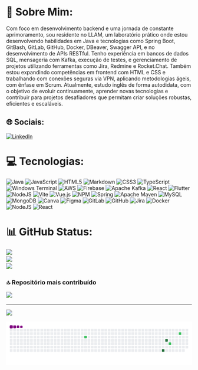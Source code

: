 # 💫 Sobre Mim:
Com foco em desenvolvimento backend e uma jornada de constante aprimoramento, sou residente no LLAM, um laboratório prático onde estou desenvolvendo habilidades em Java e tecnologias como Spring Boot, GitBash, GitLab, GitHub, Docker, DBeaver, Swagger API, e no desenvolvimento de APIs RESTful. Tenho experiência em bancos de dados SQL, mensageria com Kafka, execução de testes, e gerenciamento de projetos utilizando ferramentas como Jira, Redmine e Rocket.Chat. Também estou expandindo competências em frontend com HTML e CSS e trabalhando com conexões seguras via VPN, aplicando metodologias ágeis, com ênfase em Scrum. Atualmente, estudo inglês de forma autodidata, com o objetivo de evoluir continuamente, aprender novas tecnologias e contribuir para projetos desafiadores que permitam criar soluções robustas, eficientes e escaláveis.


## 🌐 Sociais:
[![LinkedIn](https://img.shields.io/badge/LinkedIn-0077B5?style=for-the-badge&logo=linkedin&logoColor=white)](www.linkedin.com/in/pedro-henrique-da-silva-souza-8521aa2a4) 

# 💻 Tecnologias:
![Java](https://img.shields.io/badge/java-%23ED8B00.svg?style=for-the-badge&logo=openjdk&logoColor=white) ![JavaScript](https://img.shields.io/badge/javascript-%23323330.svg?style=for-the-badge&logo=javascript&logoColor=%23F7DF1E) ![HTML5](https://img.shields.io/badge/html5-%23E34F26.svg?style=for-the-badge&logo=html5&logoColor=white) ![Markdown](https://img.shields.io/badge/markdown-%23000000.svg?style=for-the-badge&logo=markdown&logoColor=white) ![CSS3](https://img.shields.io/badge/css3-%231572B6.svg?style=for-the-badge&logo=css3&logoColor=white) ![TypeScript](https://img.shields.io/badge/typescript-%23007ACC.svg?style=for-the-badge&logo=typescript&logoColor=white) ![Windows Terminal](https://img.shields.io/badge/Windows%20Terminal-%234D4D4D.svg?style=for-the-badge&logo=windows-terminal&logoColor=white) ![AWS](https://img.shields.io/badge/AWS-%23FF9900.svg?style=for-the-badge&logo=amazon-aws&logoColor=white) ![Firebase](https://img.shields.io/badge/firebase-%23039BE5.svg?style=for-the-badge&logo=firebase) ![Apache Kafka](https://img.shields.io/badge/Apache%20Kafka-000?style=for-the-badge&logo=apachekafka) ![React](https://img.shields.io/badge/react-%2320232a.svg?style=for-the-badge&logo=react&logoColor=%2361DAFB) ![Flutter](https://img.shields.io/badge/Flutter-%2302569B.svg?style=for-the-badge&logo=Flutter&logoColor=white) ![NodeJS](https://img.shields.io/badge/node.js-6DA55F?style=for-the-badge&logo=node.js&logoColor=white) ![Vite](https://img.shields.io/badge/vite-%23646CFF.svg?style=for-the-badge&logo=vite&logoColor=white) ![Vue.js](https://img.shields.io/badge/vue.js-%2335495e.svg?style=for-the-badge&logo=vuedotjs&logoColor=%234FC08D) ![NPM](https://img.shields.io/badge/NPM-%23CB3837.svg?style=for-the-badge&logo=npm&logoColor=white) ![Spring](https://img.shields.io/badge/spring-%236DB33F.svg?style=for-the-badge&logo=spring&logoColor=white) ![Apache Maven](https://img.shields.io/badge/Apache%20Maven-C71A36?style=for-the-badge&logo=Apache%20Maven&logoColor=white) ![MySQL](https://img.shields.io/badge/mysql-4479A1.svg?style=for-the-badge&logo=mysql&logoColor=white) ![MongoDB](https://img.shields.io/badge/MongoDB-%234ea94b.svg?style=for-the-badge&logo=mongodb&logoColor=white) ![Canva](https://img.shields.io/badge/Canva-%2300C4CC.svg?style=for-the-badge&logo=Canva&logoColor=white) ![Figma](https://img.shields.io/badge/figma-%23F24E1E.svg?style=for-the-badge&logo=figma&logoColor=white) ![GitLab](https://img.shields.io/badge/gitlab-%23181717.svg?style=for-the-badge&logo=gitlab&logoColor=white) ![GitHub](https://img.shields.io/badge/github-%23121011.svg?style=for-the-badge&logo=github&logoColor=white) ![Jira](https://img.shields.io/badge/jira-%230A0FFF.svg?style=for-the-badge&logo=jira&logoColor=white) ![Docker](https://img.shields.io/badge/docker-%230db7ed.svg?style=for-the-badge&logo=docker&logoColor=white) ![NodeJS](https://img.shields.io/badge/node.js-6DA55F?style=for-the-badge&logo=node.js&logoColor=white) ![React](https://img.shields.io/badge/react-%2320232a.svg?style=for-the-badge&logo=react&logoColor=%2361DAFB)
# 📊 GitHub Status:
![](https://github-readme-stats.vercel.app/api?username=pedrorkmf&theme=dark&hide_border=false&include_all_commits=false&count_private=false)<br/>
![](https://github-readme-streak-stats.herokuapp.com/?user=pedrorkmf&theme=dark&hide_border=false)<br/>
![](https://github-readme-stats.vercel.app/api/top-langs/?username=pedrorkmf&theme=dark&hide_border=false&include_all_commits=false&count_private=false&layout=compact)

### 🔝 Repositório mais contribuído
![](https://github-contributor-stats.vercel.app/api?username=pedrorkmf&limit=5&theme=dark&combine_all_yearly_contributions=true)

---
[![](https://visitcount.itsvg.in/api?id=pedrorkmf&icon=0&color=0)](https://visitcount.itsvg.in)

![snake gif](https://github.com/pedrorkmf/pedrorkmf/blob/output/github-contribution-grid-snake.gif)
<!--

